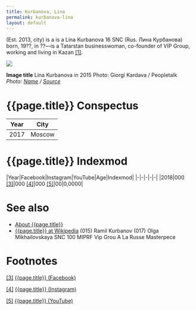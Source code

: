 ```yaml
---
title: Kurbanova, Lina
permalink: kurbanova-lina
layout: default
---
```



(Est. 2013, city) is a is a Lina Kurbanova 16 SNC (Rus. Лина Курбанова) born, 19??, in ??—is a Tatarstan businesswoman, co-founder of VIP Group, working and living in Kazan <span id="a1">[\[1\]](#f1)</span>.

![](https://st.peopletalk.ru/wp-content/uploads/2016/08/I85A8338-1.jpg)

**Image title**
Lina Kurbanova in 2015
Photo: Giorgi Kardava / Peopletalk
*Photo: [Name](index) / [Source](index)*

# {{page.title}} Conspectus

|Year|City|
|-|-|
|2017|Moscow|

# {{page.title}} Indexmod

|Year|Facebook|Instagram|YouTube|Age|Indexmod|
|-|-|-|-|-|
|2018|000 <span id="a3">[\[3\]](#f3)</span>|000 <span id="a4">[\[4\]](#f4)</span>|000 <span id="a5">[\[5\]](#f5)</span>|00|0,0000|


# See also

+ [About {{page.title}}](index)
+ [{{page.title}} at Wikipedia](index)
(015) Ramil Kurbanov
(017) Olga Mikhailovskaya
SNC 100 MIPRF
Vip Grou
A La Russe
Masterpece

# Footnotes

[[3]](#a3) <span id="f3"></span> [{{page.title}} (Facebook)](index)

[[4]](#a4) <span id="f4"></span> [{{page.title}} (Instagram)](index)

[[5]](#a5) <span id="f5"></span> [{{page.title}} (YouTube)](index)

